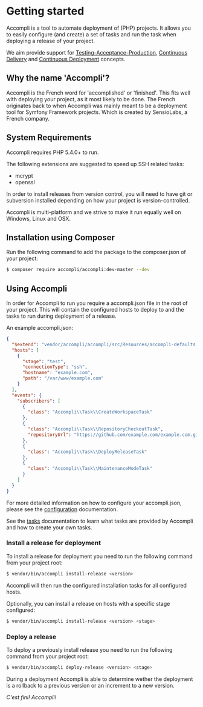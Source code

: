 # Getting started

Accompli is a tool to automate deployment of (PHP) projects. It allows you to easily configure (and create) a set of tasks 
and run the task when deploying a release of your project.

We aim provide support for [Testing-Acceptance-Production][link-wikipedia-dtap], [Continuous Delivery][link-wikipedia-continuous-delivery] and [Continuous Deployment][link-wikipedia-continuous-delivery] concepts.

## Why the name 'Accompli'?

Accompli is the French word for 'accomplished' or 'finished'. 
This fits well with deploying your project, as it most likely to be done.
The French originates back to when Accompli was mainly meant to be a deployment tool for 
Symfony Framework projects. Which is created by SensioLabs, a French company.

## System Requirements

Accompli requires PHP 5.4.0+ to run.

The following extensions are suggested to speed up SSH related tasks:
* mcrypt
* openssl

In order to install releases from version control, you will need to have git or subversion 
installed depending on how your project is version-controlled.

Accompli is multi-platform and we strive to make it run equally well on Windows, Linux and OSX.

## Installation using Composer

Run the following command to add the package to the composer.json of your project:

``` bash
$ composer require accompli/accompli:dev-master --dev
```

## Using Accompli

In order for Accompli to run you require a accompli.json file in the root of your project. 
This will contain the configured hosts to deploy to and the tasks to run during deployment of a release.

An example accompli.json:
``` json
{
  "$extend": "vendor/accompli/accompli/src/Resources/accompli-defaults.json",
  "hosts": [
    {
      "stage": "test",
      "connectionType": "ssh",
      "hostname": "example.com",
      "path": "/var/www/example.com"
    }
  ],
  "events": {
    "subscribers": [
      {
        "class": "Accompli\\Task\\CreateWorkspaceTask"
      },
      {
        "class": "Accompli\\Task\\RepositoryCheckoutTask",
        "repositoryUrl": "https://github.com/example.com/example.com.git"
      },
      {
        "class": "Accompli\\Task\\DeployReleaseTask"
      },
      {
        "class": "Accompli\\Task\\MaintenanceModeTask"
      }
    ]
  }
}
```

For more detailed information on how to configure your accompli.json, please see the [configuration](02-Configuration.md) documentation.

See the [tasks](03-Tasks.md) documentation to learn what tasks are provided by Accompli and how to create your own tasks.

### Install a release for deployment
To install a release for deployment you need to run the following command from your project root:

``` bash
$ vendor/bin/accompli install-release <version>
```

Accompli will then run the configured installation tasks for all configured hosts.

Optionally, you can install a release on hosts with a specific stage configured:

``` bash
$ vendor/bin/accompli install-release <version> <stage>
```

### Deploy a release

To deploy a previously install release you need to run the following command from your project root:

``` bash
$ vendor/bin/accompli deploy-release <version> <stage>
```

During a deployment Accompli is able to determine wether the deployment is a rollback to a previous version or an increment to a new version.

*C'est fini! Accompli!*


[link-wikipedia-dtap]: https://en.wikipedia.org/wiki/Development,_testing,_acceptance_and_production
[link-wikipedia-continuous-delivery]: https://en.wikipedia.org/wiki/Continuous_delivery
[link-wikipedia-continuous-deployment]: https://en.wikipedia.org/wiki/Continuous_deployment
